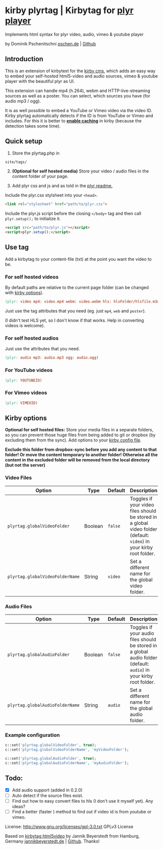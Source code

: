 # kirby plyrtag | Kirbytag for [plyr player](https://github.com/Selz/plyr)
Implements html syntax for plyr video, audio, vimeo & youtube player

by Dominik Pschenitschni
[pschen.de](http://pschen.de) | [Github](https://github.com/dpschen)

## Introduction

This is an extension of kirbytext for the [kirby cms](getkirby.com), which adds an easy way to embed your self-hosted html5-video and audio sources, vimeo & youtube player with the beautiful plyr as UI.

This extension can handle mp4 (h.264), webm and HTTP-live-streaming sources as well as a poster. You can select, which sources you have (for audio mp3 / ogg).

It is as well possible to embed a YouTube or Vimeo video via the video ID. Kirby plyrtag automatically detects if the ID is from YouTube or Vimeo and includes. For this it is better to [**enable caching**](https://getkirby.com/docs/developer-guide/advanced/caching) in kirby (because the detection takes some time).

## Quick setup
1. Store the plyrtag.php in
  ```html
  site/tags/
  ```

2. __(Optional for self hosted media)__ Store your video / audio files in the content folder of your page.

3. Add plyr css and js and as told in the [plyr readme.](https://github.com/Selz/plyr/blob/master/readme.md)

  Include the plyr.css stylsheet into your `<head>`.

  ```html
  <link rel="stylesheet" href="path/to/plyr.css">
  ```

  Include the plyr.js script before the closing ```</body>``` tag and then call ```plyr.setup();``` to initialize it.

  ```html
  <script src="path/to/plyr.js"></script>
  <script>plyr.setup();</script>
  ```

## Use tag
Add a kirbytag to your content-file (txt) at the point you want the video to be.

### For self hosted videos

By default paths are relative to the current page folder (can be changed with [kirby options](#kirby_options)).

```mk
(plyr: video mp4: video.mp4 webm: video.webm hls: hlsFolder/hlsfile.m3u8 poster: poster.jpg)
```

Just use the tag attributes that you need (eg. just ```mp4```, ```web``` and ```poster```).

(I didn't test HLS yet, so I don't know if that works. Help in converting videos is welcome).

### For self hosted audios

Just use the attributes that you need.

```mk
(plyr: audio mp3: audio.mp3 ogg: audio.ogg)
```

### For YouTube videos

```mk
(plyr: YOUTUBEID)
```

### For Vimeo videos

```mk
(plyr: VIMEOID)
```

## Kirby options<a name="kirby_options"></a>

**Optional for self hosted files:** Store your media files in a separate folders, so you can prevent those huge files from being added to git or dropbox (by excluding them from the sync). Add options to your [kirby config file](https://getkirby.com/docs/developer-guide/configuration/options).

**Exclude this folder from dropbox-sync before you add any content to that folder! Or move the content temporary to another folder! Otherwise all the content in the excluded folder will be removed from the local directory (but not the server)**

### Video Files

<table class="table" width="100%" id="fullscreen-options">
  <thead>
    <tr>
      <th width="30%">Option</th>
      <th width="10%">Type</th>
      <th width="10%">Default</th>
      <th width="50%">Description</th>
    </tr>
  </thead>
  <tbody>
    <tr>
      <td><code>plyrtag.globalVideoFolder</code></td>
      <td>Boolean</td>
      <td><code>false</code></td>
      <td>Toggles if your video files should be stored in a global video folder (default: <code>video</code>) in your kirby root folder.</td>
    </tr>
    <tr>
      <td><code>plyrtag.globalVideoFolderName</code></td>
      <td>String</td>
      <td><code>video</code></td>
      <td>Set a different name for the global video folder.</td>
    </tr>
  </tbody>
</table>

### Audio Files

<table class="table" width="100%" id="fullscreen-options">
  <thead>
    <tr>
      <th width="30%">Option</th>
      <th width="10%">Type</th>
      <th width="10%">Default</th>
      <th width="50%">Description</th>
    </tr>
  </thead>
  <tbody>
    <tr>
      <td><code>plyrtag.globalAudioFolder</code></td>
      <td>Boolean</td>
      <td><code>false</code></td>
      <td>Toggles if your audio files should be stored in a global audio folder (default: <code>audio</code>) in your kirby root folder.</td>
    </tr>
    <tr>
      <td><code>plyrtag.globalAudioFolderName</code></td>
      <td>String</td>
      <td><code>audio</code></td>
      <td>Set a different name for the global audio folder.</td>
    </tr>
  </tbody>
</table>

### Example configuration

```php
c::set('plyrtag.globalVideoFolder', true);
c::set('plyrtag.globalVideoFolderName', 'myVideoFolder');

c::set('plyrtag.globalAudioFolder', true);
c::set('plyrtag.globalAudioFolderName', 'myAudioFolder');
```

## Todo:
- [x] Add audio support (added in 0.2.0)
- [ ] Auto detect if the source files exist.
- [ ] Find out how to easy convert files to hls (I don't use it myself yet). Any ideas?
- [ ] Find a better (faster ) method to find out if video id is from youtube or vimeo.

License: http://www.gnu.org/licenses/gpl-3.0.txt GPLv3 License

Based on [kirbytag html5video](https://github.com/jbeyerstedt/kirby-kirbytag-html5video) by Jannik Beyerstedt from Hamburg, Germany
[jannikbeyerstedt.de](http://jannikbeyerstedt.de) | [Github](https://github.com/jbeyerstedt).
Thanks!
